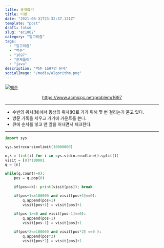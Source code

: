 ```yaml
---
title: 술래잡기
title: 터렛
date: "2021-03-31T23:32:37.121Z"
template: "post"
draft: false
slug: "ac1002"
category: "알고리즘"
tags:
  - "알고리즘"
  - "백준"
  - "1697"
  - "문제풀이"
  - "java"
description: "백준 1697번 문제"
socialImage: "/media/algorithm.png"
---
```


[![백준](https://d2gd6pc034wcta.cloudfront.net/images/logo@2x.png)](https://www.acmicpc.net/problem/1697)
<div style="text-align:center"><a href="https://www.acmicpc.net/problem/1697">https://www.acmicpc.net/problem/1697</a></div>

---

- 수빈의 위치(N)에서 동생의 위치(K)로 가기 위해 몇 번 걸리는가 묻고 있다.
- 방문 기록을 세우고 거기에 카운트를 쓴다.
- 큐에 순서를 넣고 맨 앞을 꺼내면서 체크한다.

---



```python
import sys

sys.setrecursionlimit(10000000)

n,k = (int(i) for i in sys.stdin.readline().split())
visit = [0]*100001
q = [n]

while(q.count!=0):
    pos = q.pop(0)

    if(pos==k): print(visit[pos]); break

    if(pos+1<=100000 and visit[pos+1]==0):
        q.append(pos+1)
        visit[pos+1] = visit[pos]+1
    
    if(pos-1>=0 and visit[pos-1]==0):
        q.append(pos-1)
        visit[pos-1] = visit[pos]+1

    if(pos*2<=100000 and visit[pos*2] ==0 ):
        q.append(pos*2)
        visit[pos*2] = visit[pos]+1

```
